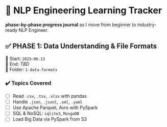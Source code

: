 # 🚀 NLP Engineering Learning Tracker

**phase-by-phase progress journal** as I move from beginner to industry-ready NLP Engineer.

## ✅ PHASE 1: Data Understanding & File Formats

📅 Start: `2025-06-13`  
📅 End: *TBD*  
📁 Folder: `1-data-formats`

### ✔️ Topics Covered

- [ ] Read `.csv`, `.tsv`, `.xlsx` with pandas
- [ ] Handle `.json`, `.jsonl`, `.xml`, `.yaml`
- [ ] Use Apache Parquet, Avro with PySpark
- [ ] SQL & NoSQL: `sqlite3`, `MongoDB`
- [ ] Load Big Data via PySpark from S3
